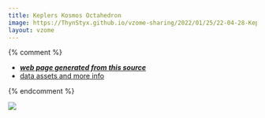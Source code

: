 ```yaml
---
title: Keplers Kosmos Octahedron
image: https://ThynStyx.github.io/vzome-sharing/2022/01/25/22-04-28-Keplers-Kosmos-Octahedron/Keplers-Kosmos-Octahedron.png
layout: vzome
---
```


{% comment %}
 - [***web page generated from this source***][post]
 - [data assets and more info][github]

[post]: <https://ThynStyx.github.io/vzome-sharing/2022/01/25/Keplers-Kosmos-Octahedron-22-04-28.html>
[github]: <https://github.com/ThynStyx/vzome-sharing/tree/main/2022/01/25/22-04-28-Keplers-Kosmos-Octahedron/>
{% endcomment %}

<vzome-viewer style="width: 100%; height: 65vh;"
       src="https://ThynStyx.github.io/vzome-sharing/2022/01/25/22-04-28-Keplers-Kosmos-Octahedron/Keplers-Kosmos-Octahedron.vZome" >
  <img src="https://ThynStyx.github.io/vzome-sharing/2022/01/25/22-04-28-Keplers-Kosmos-Octahedron/Keplers-Kosmos-Octahedron.png" />
</vzome-viewer>